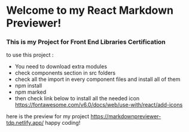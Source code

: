 # Welcome to my React Markdown Previewer!
### This is my Project for Front End Libraries Certification

to use this project :
- You need to download extra modules
- check components section in src folders
- check all the import in every component files and install all of them
- npm install
- npm marked
- then check link below to install all the needed icon
https://fontawesome.com/v6.0/docs/web/use-with/react/add-icons

here is the preview for my project
https://markdownpreviewer-tdp.netlify.app/
happy coding!

